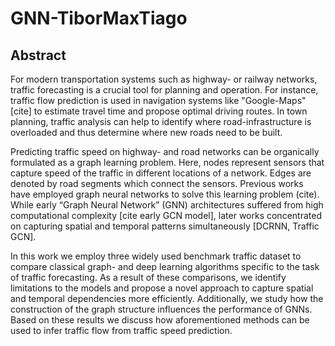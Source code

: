 # GNN-TiborMaxTiago

## Abstract
For modern transportation systems such as highway- or railway networks, traffic
forecasting is a crucial tool for planning and operation. For instance, traffic
flow prediction is used in navigation systems like "Google-Maps"[cite] to
estimate travel time and propose optimal driving routes. In town planning,
traffic analysis can help to identify where road-infrastructure is overloaded
and thus determine where new roads need to be built. 

Predicting traffic speed on highway- and road networks can be organically
formulated as a graph learning problem. Here, nodes represent sensors that
capture speed of the traffic in different locations of a network. Edges are
denoted by road segments which connect the sensors. Previous works have
employed graph neural networks to solve this learning problem (cite). While
early “Graph Neural Network” (GNN) architectures suffered from high
computational complexity [cite early GCN model], later works concentrated on
capturing spatial and temporal patterns simultaneously [DCRNN, Traffic GCN].

In this work we employ three widely used benchmark traffic dataset to compare
classical graph- and deep learning algorithms specific to the task of traffic
forecasting. As a result of these comparisons, we identify limitations to the
models and propose a novel approach to capture spatial and temporal
dependencies more efficiently. Additionally, we study how the construction of
the graph structure influences the performance of GNNs. Based on these results
we discuss how aforementioned methods can be used to infer traffic flow from
traffic speed prediction.

